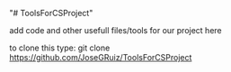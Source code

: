 "# ToolsForCSProject" 

add code and other usefull files/tools for our project here

to clone this type:
git clone https://github.com/JoseGRuiz/ToolsForCSProject
